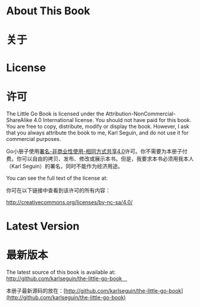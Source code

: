 # About This Book
# 关于
# License
# 许可
The Little Go Book is licensed under the Attribution-NonCommercial-ShareAlike 4.0 International license. You should not have paid for this book.
You are free to copy, distribute, modify or display the book. However, I ask that you always attribute the book to me, Karl Seguin, and do not use it for commercial purposes.

Go小册子使用[署名-非商业性使用-相同方式共享4.0](http://creativecommons.org/licenses/by-nc-sa/4.0/)许可。你不需要为本册子付费。你可以自由的拷贝、发布、修改或展示本书。但是，我要求本书必须用我本人（Karl Seguin）的署名，同时不能作为经济用途。

You can see the full text of the license at:

你可在以下链接中查看到该许可的所有内容：

http://creativecommons.org/licenses/by-nc-sa/4.0/

# Latest Version
# 最新版本
The latest source of this book is available at: http://github.com/karlseguin/the-little-go-book 

本册子最新源码的放在：[http://github.com/karlseguin/the-little-go-book](http://github.com/karlseguin/the-little-go-book)
